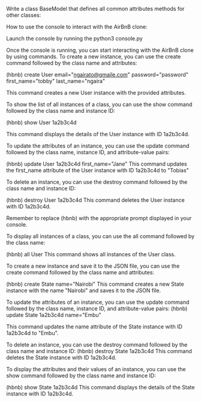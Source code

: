 Write a class BaseModel that defines all common
attributes methods for other classes:

 How to use the console to interact with the AirBnB clone:

Launch the console by running the python3 console.py

Once the console is running, you can start interacting
with the AirBnB clone by using commands.
To create a new instance, you can use the create
command followed by the class name and attributes:

(hbnb) create User email="ngairato@gmaile.com"
password="password" first_name="tobby" last_name="ngaira"

This command creates a new User instance with the provided 
attributes.

To show the list of all instances of a class, 
you can use the show command followed by the class 
name and instance ID:


(hbnb) show User 1a2b3c4d

This command displays the details of the User instance
with ID 1a2b3c4d.

To update the attributes of an instance, you can use the
update command followed by the class name, instance ID, 
and attribute-value pairs:

(hbnb) update User 1a2b3c4d first_name="Jane"
This command updates the first_name attribute of the User 
instance with ID 1a2b3c4d to "Tobias"

To delete an instance, you can use the destroy command 
followed by the class name and instance ID:

(hbnb) destroy User 1a2b3c4d
This command deletes the User instance with ID 1a2b3c4d.

Remember to replace (hbnb) with the appropriate prompt 
displayed in your console.


To display all instances of a class, you can use the all 
command followed by the class name:

(hbnb) all User
This command shows all instances of the User class.

To create a new instance and save it to the JSON file, you 
can use the create command followed by the class name and attributes:

(hbnb) create State name="Nairobi"
This command creates a new State instance with the name "Nairobi"
and saves it to the JSON file.

To update the attributes of an instance, you can use the update 
command followed by the class name, instance ID, and attribute-value pairs:
(hbnb) update State 1a2b3c4d name="Embu"

This command updates the name attribute of the State instance 
with ID 1a2b3c4d to "Embu".

To delete an instance, you can use the destroy command 
followed by the class name and instance ID:
(hbnb) destroy State 1a2b3c4d
This command deletes the State instance with ID 1a2b3c4d.

To display the attributes and their values of an instance, 
you can use the show command followed by the
class name and instance ID:

(hbnb) show State 1a2b3c4d
This command displays the details of the State
instance with ID 1a2b3c4d.







